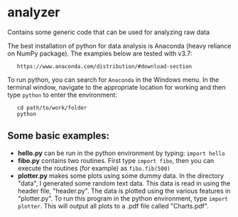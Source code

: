 # analyzer

Contains some generic code that can be used for analyzing raw data

The best installation of python for data analysis is Anaconda (heavy reliance on NumPy package). The examples below are tested with v3.7:
```
   https://www.anaconda.com/distribution/#download-section
```
To run python, you can search for `Anaconda` in the Windows menu. In the terminal window, navigate to the appropriate location for working and then type `python` to enter the environment:
```
   cd path/to/work/folder
   python
``` 
## Some basic examples:
* **hello.py** can be run in the python environment by typing: `import hello`  
* **fibo.py** contains two routines. First type `import fibo`, then you can execute the routines (for example) as `fibo.fib(500)`  
* **plotter.py** makes some plots using some dummy data. In the directory "data", I generated some random text data. This data is read in using the header file, "header.py". The data is plotted using the various features in "plotter.py". To run this program in the python environment, type `import plotter`. This will output all plots to a .pdf file called "Charts.pdf".   
